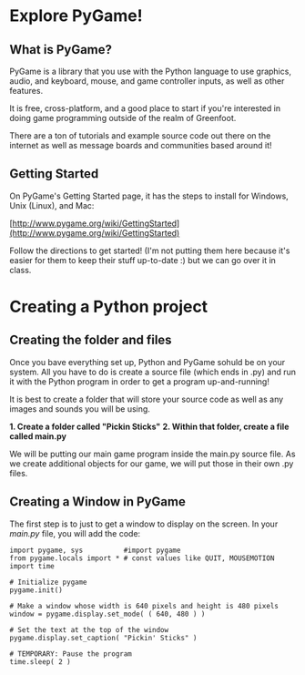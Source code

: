 # Explore PyGame!

## What is PyGame?

PyGame is a library that you use with the Python language to use
graphics, audio, and keyboard, mouse, and game controller inputs,
as well as other features.

It is free, cross-platform, and a good place to start if
you're interested in doing game programming outside of
the realm of Greenfoot.

There are a ton of tutorials and example source code
out there on the internet as well as message boards
and communities based around it!

## Getting Started

On PyGame's Getting Started page, it has the steps to install
for Windows, Unix (Linux), and Mac:

[http://www.pygame.org/wiki/GettingStarted](http://www.pygame.org/wiki/GettingStarted)

Follow the directions to get started! (I'm not putting them here
because it's easier for them to keep their stuff up-to-date :)
but we can go over it in class.

# Creating a Python project

## Creating the folder and files

Once you bave everything set up, Python and PyGame sohuld
be on your system. All you have to do is create a source
file (which ends in .py) and run it with the Python program
in order to get a program up-and-running!

It is best to create a folder that will store your source code
as well as any images and sounds you will be using. 

**1. Create a folder called "Pickin Sticks"**
**2. Within that folder, create a file called main.py**

We will be putting our main game program inside the
main.py source file. As we create additional objects
for our game, we will put those in their own .py files.

## Creating a Window in PyGame

The first step is to just to get a window to display
on the screen. In your *main.py* file, you will add the code:

	import pygame, sys 			#import pygame	
	from pygame.locals import * # const values like QUIT, MOUSEMOTION
	import time

	# Initialize pygame
	pygame.init()

	# Make a window whose width is 640 pixels and height is 480 pixels
	window = pygame.display.set_mode( ( 640, 480 ) )

	# Set the text at the top of the window
	pygame.display.set_caption( "Pickin' Sticks" )

	# TEMPORARY: Pause the program
	time.sleep( 2 )

